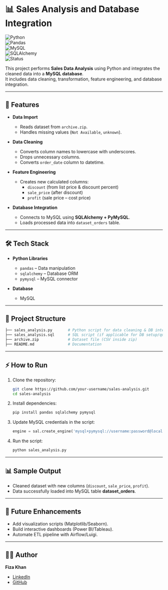 # 📊 Sales Analysis and Database Integration  

![Python](https://img.shields.io/badge/Python-3.9%2B-blue?logo=python&logoColor=white)  
![Pandas](https://img.shields.io/badge/Pandas-Data%20Analysis-green?logo=pandas)  
![MySQL](https://img.shields.io/badge/MySQL-Database-orange?logo=mysql&logoColor=white)  
![SQLAlchemy](https://img.shields.io/badge/SQLAlchemy-ORM-red?logo=python)  
![Status](https://img.shields.io/badge/Project-Active-brightgreen)  

This project performs **Sales Data Analysis** using Python and integrates the cleaned data into a **MySQL database**.  
It includes data cleaning, transformation, feature engineering, and database integration.  

---

## 🚀 Features  

- **Data Import**  
  - Reads dataset from `archive.zip`.  
  - Handles missing values (`Not Available`, `unknown`).  

- **Data Cleaning**  
  - Converts column names to lowercase with underscores.  
  - Drops unnecessary columns.  
  - Converts `order_date` column to datetime.  

- **Feature Engineering**  
  - Creates new calculated columns:  
    - `discount` (from list price & discount percent)  
    - `sale_price` (after discount)  
    - `profit` (sale price – cost price)  

- **Database Integration**  
  - Connects to MySQL using **SQLAlchemy + PyMySQL**.  
  - Loads processed data into `dataset_orders` table.  

---

## 🛠️ Tech Stack  

- **Python Libraries**  
  - `pandas` – Data manipulation  
  - `sqlalchemy` – Database ORM  
  - `pymysql` – MySQL connector  

- **Database**  
  - MySQL  

---

## 📂 Project Structure  

```bash
├── sales_analysis.py       # Python script for data cleaning & DB integration
├── sales_analysis.sql      # SQL script (if applicable for DB setup/queries)
├── archive.zip             # Dataset file (CSV inside zip)
├── README.md               # Documentation
````

---

## ⚡ How to Run

1. Clone the repository:

   ```bash
   git clone https://github.com/your-username/sales-analysis.git
   cd sales-analysis
   ```

2. Install dependencies:

   ```bash
   pip install pandas sqlalchemy pymysql
   ```

3. Update MySQL credentials in the script:

   ```python
   engine = sal.create_engine('mysql+pymysql://username:password@localhost:3306/db')
   ```

4. Run the script:

   ```bash
   python sales_analysis.py
   ```

---

## 📊 Sample Output

* Cleaned dataset with new columns (`discount`, `sale_price`, `profit`).
* Data successfully loaded into MySQL table **dataset_orders**.

---

## 🔮 Future Enhancements

* Add visualization scripts (Matplotlib/Seaborn).
* Build interactive dashboards (Power BI/Tableau).
* Automate ETL pipeline with Airflow/Luigi.

---

## 👩‍💻 Author

**Fiza Khan**

* [LinkedIn](https://www.linkedin.com/in/fiza-kh/)
* [GitHub](https://github.com/)
